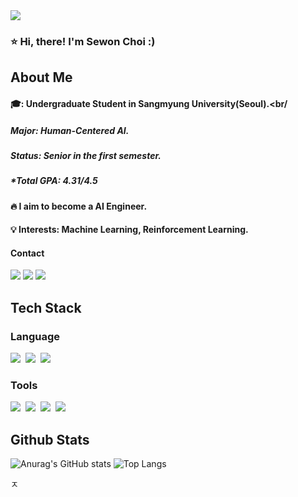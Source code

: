 <!--
**cswnn/cswnn** is a ✨ _special_ ✨ repository because its `README.md` (this file) appears on your GitHub profile.
-->

<div>
  
  <!--Header-->
  
  <img src="https://capsule-render.vercel.app/api?type=waving&color=0:1D976C,100:93F9B9&height=200&section=header&text=Good%20to%20see%20you&fontSize=60&fontColor=fdfdfd"/>

</div>


<div>
  
  <!--body-->

  ### ⭐️ Hi, there! I'm Sewon Choi :)
  ## About Me
  #### 🎓: Undergraduate Student in Sangmyung University(Seoul).<br/
  ##### Major: Human-Centered AI.
  ##### Status: Senior in the first semester.
  ##### *Total GPA: 4.31/4.5
  #### 🔥 I aim to become a AI Engineer.<br/>
  #### 💡 Interests: Machine Learning, Reinforcement Learning.<br/>

  #### Contact
  <p>
    <a href="mailto:cswon301@naver.com"><img src="https://img.shields.io/badge/mail-03C75A?style=flat-square&logo=Naver&logoColor=white"/></a>
    <a href="mailto:cswon301@gmail.com"><img src="https://img.shields.io/badge/gmail-EA4335?style=flat-square&logo=Gmail&logoColor=white"/></a>
    <a href="https://www.linkedin.com/in/sewon-choi-42490b36a/"> <img src="https://img.shields.io/badge/LinkedIn-0A66C2?style=flat-square&logo=LinkedIn&logoColor=white"/> </a>
  </p>
  
  ## Tech Stack
  ### Language
  <div>
    <img src="https://img.shields.io/badge/Python-3776AB.svg?style=for-the-badge&logo=Python&logoColor=white"/>&nbsp
    <img src="https://img.shields.io/badge/C-000000.svg?style=for-the-badge&logo=c&logoColor=white"/>&nbsp
    <img src="https://img.shields.io/badge/Java-A8B9CC.svg?style=for-the-badge&logo=openjdk&logoColor=white"/>&nbsp
  </div>

  ### Tools
  <div>
    <img src="https://img.shields.io/badge/jupyter-F37626.svg?style=for-the-badge&logo=jupyter&logoColor=white" />&nbsp
    <img src="https://img.shields.io/badge/github-181717.svg?style=for-the-badge&logo=github&logoColor=white" />&nbsp
    <img src="https://img.shields.io/badge/Notion-F3F3F3.svg?style=for-the-badge&logo=notion&logoColor=black" />&nbsp
    <img src="https://img.shields.io/badge/VSCode-0078d7.svg?style=for-the-badge&logo=visual-studio-code&logoColor=22ABF3" />&nbsp
  </div>
  
  
  ## Github Stats
  ![Anurag's GitHub stats](https://github-readme-stats.vercel.app/api?username=cswnn&show_icons=true&theme=radical)
  ![Top Langs](https://github-readme-stats.vercel.app/api/top-langs/?username=cswnn&layout=compact)

  
</div>
ㅈ
